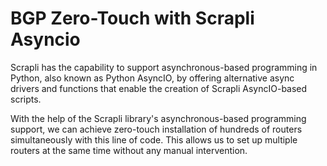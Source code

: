 # BGP Zero-Touch with Scrapli Asyncio
 
Scrapli has the capability to support asynchronous-based programming in Python, also known as Python AsyncIO, by offering alternative async drivers and functions that enable the creation of Scrapli AsyncIO-based scripts.

With the help of the Scrapli library's asynchronous-based programming support, we can achieve zero-touch installation of hundreds of routers simultaneously with this line of code. This allows us to set up multiple routers at the same time without any manual intervention.
